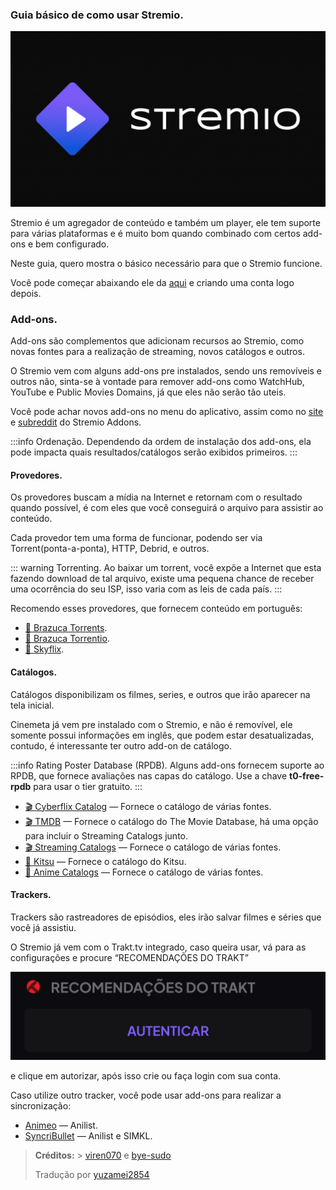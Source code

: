 ### Guia básico de como usar Stremio.

![Stremio](./images/Stremio-logo.png)

Stremio é um agregador de conteúdo e também um player, ele tem suporte para várias plataformas e é muito bom quando combinado com certos add-ons e bem configurado.

Neste guia, quero mostra o básico necessário para que o Stremio funcione.

Você pode começar abaixando ele da [aqui](https://www.stremio.com) e criando uma conta logo depois.

### Add-ons.

Add-ons são complementos que adicionam recursos ao Stremio, como novas fontes para a realização de streaming, novos catálogos e outros.

O Stremio vem com alguns add-ons pre instalados, sendo uns removíveis e outros não, sinta-se à vontade para remover add-ons como WatchHub, YouTube e Public Movies Domains, já que eles não serão tão uteis.

Você pode achar novos add-ons no menu do aplicativo, assim como no [site](https://stremio-addons.com/) e [subreddit](https://www.reddit.com/r/StremioAddons/) do Stremio Addons.

:::info Ordenação.
Dependendo da ordem de instalação dos add-ons, ela pode impacta quais resultados/catálogos serão exibidos primeiros.
:::

#### Provedores.

Os provedores buscam a mídia na Internet e retornam com o resultado quando possível, é com eles que você conseguirá o arquivo para assistir ao conteúdo.

Cada provedor tem uma forma de funcionar, podendo ser via Torrent(ponta-a-ponta), HTTP, Debrid, e outros.

::: warning Torrenting.
Ao baixar um torrent, você expõe a Internet que esta fazendo download de tal arquivo, existe uma pequena chance de receber uma ocorrência do seu ISP, isso varia com as leis de cada país.
:::

Recomendo esses provedores, que fornecem conteúdo em português:

- [🧲 Brazuca Torrents](https://stremio-addons.com/brazuca-torrents.html).
- [🧲 Brazuca Torrentio](https://stremio-addons.com/torrentio-brazuca.html).
- [🔗 Skyflix](https://stremio-addons.com/skyflix.html).

#### Catálogos.

Catálogos disponibilizam os filmes, series, e outros que irão aparecer na tela inicial.

Cinemeta já vem pre instalado com o Stremio, e não é removível, ele somente possui informações em inglês, que podem estar desatualizadas, contudo, é interessante ter outro add-on de catálogo.

:::info Rating Poster Database (RPDB).
Alguns add-ons fornecem suporte ao RPDB, que fornece avaliações nas capas do catálogo. Use a chave **t0-free-rpdb** para usar o tier gratuito.
:::

- [🎬 Cyberflix Catalog](https://stremio-addons.com/cyberflix-catalog.html) — Fornece o catálogo de várias fontes.
- [🎬 TMDB](https://stremio-addons.com/the-movie-database-addon.html) — Fornece o catálogo do The Movie Database, há uma opção para incluir o Streaming Catalogs junto.
- [🎬 Streaming Catalogs](https://stremio-addons.com/streaming-catalogs.html) — Fornece o catálogo de várias fontes.
- [🌸 Kitsu](https://stremio-addons.com/anime-kitsu.html) — Fornece o catálogo do Kitsu.
- [🌸 Anime Catalogs](https://1fe84bc728af-stremio-anime-catalogs.baby-beamup.club/configure) — Fornece o catálogo de várias fontes.

#### Trackers.

Trackers são rastreadores de episódios, eles irão salvar filmes e séries que você já assistiu.

O Stremio já vem com o Trakt.tv integrado, caso queira usar, vá para as configurações e procure “RECOMENDAÇÕES DO TRAKT”

![Trakt.tv](./images/Stremio2.png)

e clique em autorizar, após isso crie ou faça login com sua conta.

Caso utilize outro tracker, você pode usar add-ons para realizar a sincronização:

- [Animeo](https://stremio-addons.com/animeo.html) — Anilist.
- [SyncriBullet](https://stremio-addons.com/syncribullet.html) — Anilist e SIMKL.

> **Créditos:** > [viren070](https://guides.viren070.me/stremio) e [bye-sudo](https://rentry.co/bye-sudo)
>
> Tradução por [yuzamei2854](https://github.com/yuzamei2854)
